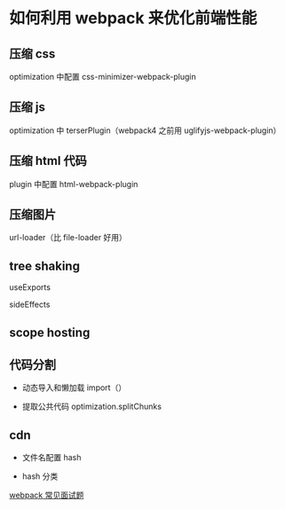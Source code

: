 # 如何利用 webpack 来优化前端性能

## 压缩 css

optimization 中配置
css-minimizer-webpack-plugin

## 压缩 js

optimization 中
terserPlugin（webpack4 之前用 uglifyjs-webpack-plugin）

## 压缩 html 代码

plugin 中配置
html-webpack-plugin

## 压缩图片

url-loader（比 file-loader 好用）

## tree shaking

useExports

sideEffects

## scope hosting

## 代码分割

-   动态导入和懒加载
    import（）

-   提取公共代码
    optimization.splitChunks

## cdn

-   文件名配置 hash

-   hash 分类

[webpack 常见面试题](https://www.jianshu.com/p/2a5a6c483327)
